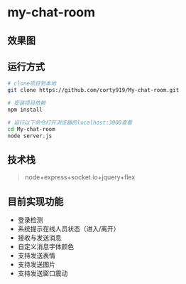# my-chat-room
## 效果图

## 运行方式
```bash
# clone项目到本地
git clone https://github.com/corty919/My-chat-room.git

# 安装项目依赖
npm install

# 运行以下命令打开浏览器的localhost:3000查看
cd My-chat-room
node server.js
```
## 技术栈
> node+express+socket.io+jquery+flex

## 目前实现功能
- 登录检测
- 系统提示在线人员状态（进入/离开）
- 接收与发送消息 
- 自定义消息字体颜色
- 支持发送表情
- 支持发送图片 
- 支持发送窗口震动
